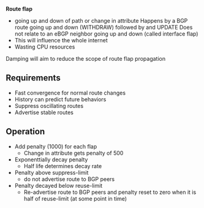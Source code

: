 
**Route flap**
* going up and down of path or change in attribute
	Happens by a BGP route going up and down (WITHDRAW) followed by and UPDATE
	Does not relate to an eBGP neighbor going up and down (called interface flap)
* This will influence the whole internet
* Wasting CPU resources

Damping will aim to reduce the scope of route flap propagation

## Requirements

* Fast convergence for normal route changes
* History can predict future behaviors
* Suppress oscillating routes 
* Advertise stable routes

## Operation

* Add penalty (1000) for each flap
	* Change in attribute gets penalty of 500
* Exponenttially decay penalty
	* Half life determines decay rate
* Penalty above suppress-limit
	* do not advertise route to BGP peers
* Penalty decayed below reuse-limit
	* Re-advertise route to BGP peers and penalty reset to zero when it is half of reuse-limit (at some point in time)